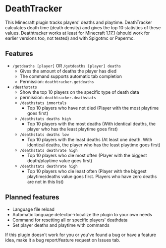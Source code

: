 # DeathTracker
This Minecraft plugin tracks players' deaths and playtime. DeathTracker calculates death time (death density) and gives the top 10 statistics of these values.
Deathtracker works at least for Minecraft 1.17.1 (should work for earlier versions too, not tested) and with Spigotmc or Papermc.

## Features
- `/getdeaths [player]` OR `/getdeaths [player] deaths`
  - Gives the amount of deaths the player has died
  - The command supports automatic tab completion
  - Permission: `deathtracker.getdeaths`
- `/deathstats`
  - Show the top 10 players on the specific type of death data
  - permission: `deathtracker.deathstats`
  - `/deathstats immortals`
    - Top 10 players who have not died (Player with the most playtime goes first)
  - `/deathstats deaths high`
    - Top 10 players with the most deaths (With identical deaths, the player who has the least playtime goes first)
  - `/deathstats deaths low`
    - Top 10 players with the least deaths (At least one death. With identical deaths, the player who has the least playtime goes first)
  - `/deathstats deathrate high` 
    - Top 10 players who die most often (Player with the biggest death/playtime value goes first)
  - `/deathstats deathrate high` 
    - Top 10 players who die least often (Player with the biggest playtime/deaths value goes first. Players who have zero deaths are not in this list)

## Planned features
- Language file reload
- Automatic language detector→localize the plugin to your own needs
- Command for resetting all or specific players' deathdata
- Set player deaths and playtime with commands


If this plugin doesn't work for you or you've found a bug or have a feature idea, make it a bug report/feature request on Issues tab. 

